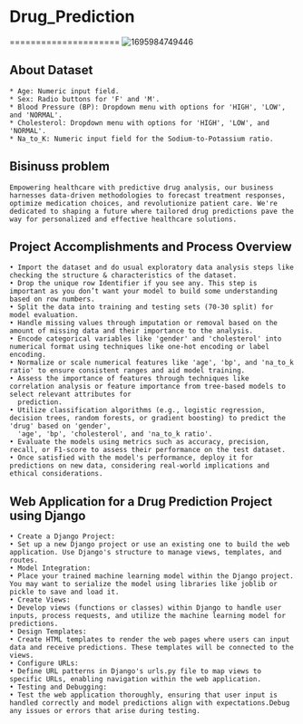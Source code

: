 # Drug_Prediction
=====================
![1695984749446](https://github.com/nayana142/Drug_Prediction/assets/120770261/0c850a9d-8ecf-4c38-a9c3-f104995f0618)


## About Dataset
    * Age: Numeric input field.
    * Sex: Radio buttons for 'F' and 'M'.
    * Blood Pressure (BP): Dropdown menu with options for 'HIGH', 'LOW', and 'NORMAL'.
    * Cholesterol: Dropdown menu with options for 'HIGH', 'LOW', and 'NORMAL'.
    * Na_to_K: Numeric input field for the Sodium-to-Potassium ratio.

## Bisinuss problem
    Empowering healthcare with predictive drug analysis, our business harnesses data-driven methodologies to forecast treatment responses, optimize medication choices, and revolutionize patient care. We're dedicated to shaping a future where tailored drug predictions pave the way for personalized and effective healthcare solutions.

## Project Accomplishments and Process Overview

    • Import the dataset and do usual exploratory data analysis steps like checking the structure & characteristics of the dataset.
    • Drop the unique row Identifier if you see any. This step is important as you don’t want your model to build some understanding based on row numbers.
    • Split the data into training and testing sets (70-30 split) for model evaluation.
    • Handle missing values through imputation or removal based on the amount of missing data and their importance to the analysis.
    • Encode categorical variables like 'gender' and 'cholesterol' into numerical format using techniques like one-hot encoding or label encoding.
    • Normalize or scale numerical features like 'age', 'bp', and 'na_to_k ratio' to ensure consistent ranges and aid model training. 
    • Assess the importance of features through techniques like correlation analysis or feature importance from tree-based models to select relevant attributes for 
      prediction.
    • Utilize classification algorithms (e.g., logistic regression, decision trees, random forests, or gradient boosting) to predict the 'drug' based on 'gender', 
      'age', 'bp', 'cholesterol', and 'na_to_k ratio'.
    • Evaluate the models using metrics such as accuracy, precision, recall, or F1-score to assess their performance on the test dataset.
    • Once satisfied with the model's performance, deploy it for predictions on new data, considering real-world implications and ethical considerations.

## Web Application for a Drug Prediction Project using Django

    • Create a Django Project:
    • Set up a new Django project or use an existing one to build the web application. Use Django's structure to manage views, templates, and routes.
    • Model Integration:
    • Place your trained machine learning model within the Django project. You may want to serialize the model using libraries like joblib or pickle to save and load it.
    • Create Views:
    • Develop views (functions or classes) within Django to handle user inputs, process requests, and utilize the machine learning model for predictions.
    • Design Templates:
    • Create HTML templates to render the web pages where users can input data and receive predictions. These templates will be connected to the views.
    • Configure URLs:
    • Define URL patterns in Django's urls.py file to map views to specific URLs, enabling navigation within the web application.
    • Testing and Debugging:
    • Test the web application thoroughly, ensuring that user input is handled correctly and model predictions align with expectations.Debug any issues or errors that arise during testing.
